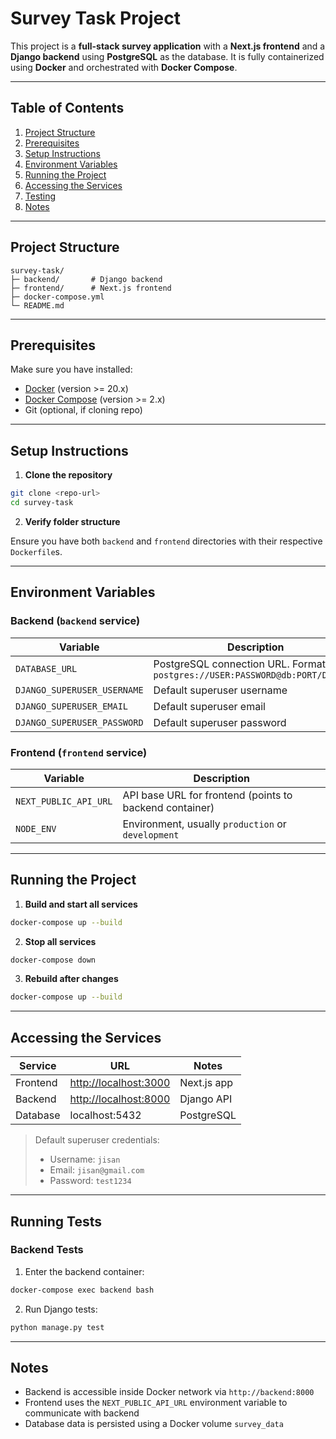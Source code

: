 # Survey Task Project

This project is a **full-stack survey application** with a **Next.js frontend** and a **Django backend** using **PostgreSQL** as the database. It is fully containerized using **Docker** and orchestrated with **Docker Compose**.

---

## Table of Contents

1. [Project Structure](#project-structure)
2. [Prerequisites](#prerequisites)
3. [Setup Instructions](#setup-instructions)
4. [Environment Variables](#environment-variables)
5. [Running the Project](#running-the-project)
6. [Accessing the Services](#accessing-the-services)
7. [Testing](#testing)
8. [Notes](#notes)

---

## Project Structure

```
survey-task/
├─ backend/       # Django backend
├─ frontend/      # Next.js frontend
├─ docker-compose.yml
└─ README.md
```

---

## Prerequisites

Make sure you have installed:

-   [Docker](https://www.docker.com/) (version >= 20.x)
-   [Docker Compose](https://docs.docker.com/compose/) (version >= 2.x)
-   Git (optional, if cloning repo)

---

## Setup Instructions

1. **Clone the repository**

```bash
git clone <repo-url>
cd survey-task
```

2. **Verify folder structure**

Ensure you have both `backend` and `frontend` directories with their respective `Dockerfile`s.

---

## Environment Variables

### Backend (`backend` service)

| Variable                    | Description                                                                   |
| --------------------------- | ----------------------------------------------------------------------------- |
| `DATABASE_URL`              | PostgreSQL connection URL. Format: `postgres://USER:PASSWORD@db:PORT/DB_NAME` |
| `DJANGO_SUPERUSER_USERNAME` | Default superuser username                                                    |
| `DJANGO_SUPERUSER_EMAIL`    | Default superuser email                                                       |
| `DJANGO_SUPERUSER_PASSWORD` | Default superuser password                                                    |

### Frontend (`frontend` service)

| Variable              | Description                                             |
| --------------------- | ------------------------------------------------------- |
| `NEXT_PUBLIC_API_URL` | API base URL for frontend (points to backend container) |
| `NODE_ENV`            | Environment, usually `production` or `development`      |

---

## Running the Project

1. **Build and start all services**

```bash
docker-compose up --build
```

2. **Stop all services**

```bash
docker-compose down
```

3. **Rebuild after changes**

```bash
docker-compose up --build
```

---

## Accessing the Services

| Service  | URL                                            | Notes       |
| -------- | ---------------------------------------------- | ----------- |
| Frontend | [http://localhost:3000](http://localhost:3000) | Next.js app |
| Backend  | [http://localhost:8000](http://localhost:8000) | Django API  |
| Database | localhost:5432                                 | PostgreSQL  |

> Default superuser credentials:
>
> -   Username: `jisan`
> -   Email: `jisan@gmail.com`
> -   Password: `test1234`

---

## Running Tests

### Backend Tests

1. Enter the backend container:

```bash
docker-compose exec backend bash
```

2. Run Django tests:

```bash
python manage.py test
```

---

## Notes

-   Backend is accessible inside Docker network via `http://backend:8000`
-   Frontend uses the `NEXT_PUBLIC_API_URL` environment variable to communicate with backend
-   Database data is persisted using a Docker volume `survey_data`
